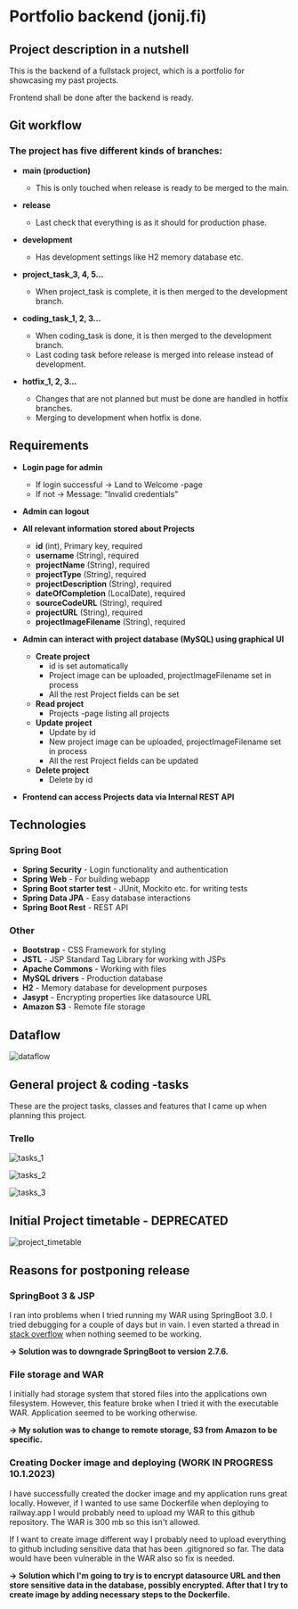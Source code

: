 # Portfolio backend (jonij.fi)
## Project description in a nutshell

This is the backend of a fullstack project, which is a portfolio for showcasing my past projects.

Frontend shall be done after the backend is ready.

## Git workflow

### The project has five different kinds of branches:
- **main (production)**
  - This is only touched when release is ready to be merged to the main.


- **release**
  - Last check that everything is as it should for production phase.


- **development**
  - Has development settings like H2 memory database etc.


- **project_task_3, 4, 5...**
  - When project_task is complete, it is then merged to the development branch.


- **coding_task_1, 2, 3...**
  - When coding_task is done, it is then merged to the development branch.
  - Last coding task before release is merged into release instead of development.


- **hotfix_1, 2, 3...**
  - Changes that are not planned but must be done are handled in hotfix branches.
  - Merging to development when hotfix is done.


## Requirements

- **Login page for admin**
  - If login successful &rarr; Land to Welcome -page
  - If not &rarr; Message: "Invalid credentials"


- **Admin can logout**


- **All relevant information stored about Projects**
  - **id** (int), Primary key, required
  - **username** (String), required
  - **projectName** (String), required
  - **projectType** (String), required
  - **projectDescription** (String), required
  - **dateOfCompletion** (LocalDate), required
  - **sourceCodeURL** (String), required
  - **projectURL** (String), required
  - **projectImageFilename** (String), required


- **Admin can interact with project database (MySQL) using graphical UI**
  - **Create project**
    - id is set automatically
    - Project image can be uploaded, projectImageFilename set in process
    - All the rest Project fields can be set
  - **Read project**
    - Projects -page listing all projects
  - **Update project**
    - Update by id
    - New project image can be uploaded, projectImageFilename set in process
    - All the rest Project fields can be updated
  - **Delete project**
    - Delete by id


- **Frontend can access Projects data via Internal REST API**


## Technologies

### Spring Boot
- **Spring Security** - Login functionality and authentication
- **Spring Web** - For building webapp
- **Spring Boot starter test** - JUnit, Mockito etc. for writing  tests
- **Spring Data JPA** - Easy database interactions
- **Spring Boot Rest** - REST API



### Other

- **Bootstrap** - CSS Framework for styling
- **JSTL** - JSP Standard Tag Library for working with JSPs
- **Apache Commons** - Working with files
- **MySQL drivers** - Production database
- **H2** - Memory database for development purposes
- **Jasypt** - Encrypting properties like datasource URL
- **Amazon S3** - Remote file storage


## Dataflow

![dataflow](documentation_images/dataflow.jpg)

## General project & coding -tasks

These are the project tasks, classes and features that I came up when planning this project.

### Trello

![tasks_1](documentation_images/tasks_1.png)

![tasks_2](documentation_images/tasks_2.png)

![tasks_3](documentation_images/tasks_3.png)


## Initial Project timetable - DEPRECATED

![project_timetable](documentation_images/project_timetable.png)

## Reasons for postponing release

### SpringBoot 3 & JSP

I ran into problems when I tried running my WAR using SpringBoot 3.0.
I tried debugging for a couple of days but in vain.
I even started a thread in [stack overflow](https://stackoverflow.com/questions/74913190/spring-boot-apps-jar-not-working-issue-with-tomcat-embed-jasper) when nothing seemed to be working.

**&rarr; Solution was to downgrade SpringBoot to version 2.7.6.**

### File storage and WAR

I initially had storage system that stored files into the applications own filesystem.
However, this feature broke when I tried it with the executable WAR.
Application seemed to be working otherwise.

**&rarr; My solution was to change to remote storage, S3 from Amazon to be specific.**

### Creating Docker image and deploying (WORK IN PROGRESS 10.1.2023)

I have successfully created the docker image and my application runs great locally.
However, if I wanted to use same Dockerfile when deploying to railway.app
I would probably need to upload my WAR to this github repository.
The WAR is 300 mb so this isn't allowed.

If I want to create image different way I probably need to upload everything to
github including sensitive data that has been .gitignored so far. The data would have
been vulnerable in the WAR also so fix is needed.

**&rarr; Solution which I'm going to try is to encrypt datasource URL and then store
sensitive data in the database, possibly encrypted. After that I try to create image by 
adding necessary steps to the Dockerfile.**


